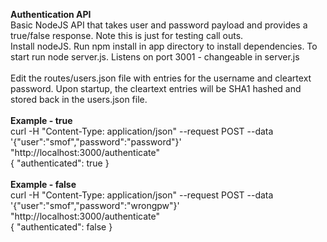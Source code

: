 <b>Authentication API</b>
<br/>
Basic NodeJS API that takes user and password payload and provides a true/false response.  Note this is just for testing call outs.
<br/>
Install nodeJS.  Run npm install in app directory to install dependencies.  To start run node server.js.  Listens on port 3001 - changeable in server.js
<br/>
<br/>
Edit the routes/users.json file with entries for the username and cleartext password.  Upon startup, the cleartext entries will be SHA1 hashed and stored back in the users.json file.
<br/>
<br/>
<b>Example - true</b>
<br/>
curl -H "Content-Type: application/json" --request POST --data '{"user":"smof","password":"password"}' "http://localhost:3000/authenticate"
<br/>
{
  "authenticated": true
}
<br/>
<br/>
<b>Example - false</b>
<br/>
curl -H "Content-Type: application/json" --request POST --data '{"user":"smof","password":"wrongpw"}' "http://localhost:3000/authenticate"
<br/>
{
  "authenticated": false
}
